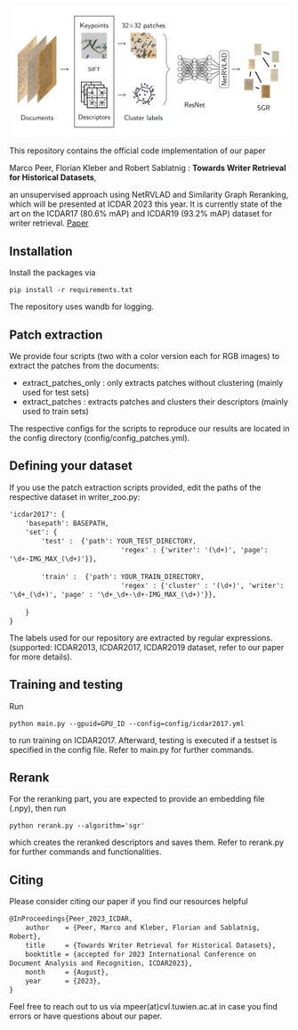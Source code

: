 ![header](assets/header.png)

This repository contains the official code implementation of our paper 

Marco Peer, Florian Kleber and Robert Sablatnig : **Towards Writer Retrieval for Historical Datasets**,

an unsupervised approach using NetRVLAD and Similarity Graph Reranking, which will be presented at ICDAR 2023 this year. It is currently state of the art on the ICDAR17 (80.6% mAP) and ICDAR19 (93.2% mAP) dataset for writer retrieval. [Paper](https://arxiv.org/abs/2305.05358)

## Installation

Install the packages via

    pip install -r requirements.txt

The repository uses wandb for logging.

## Patch extraction

We provide four scripts (two with a color version each for RGB images) to extract the patches from the documents:

- extract_patches_only : only extracts patches without clustering (mainly used for test sets)
- extract_patches : extracts patches and clusters their descriptors (mainly used to train sets)

The respective configs for the scripts to reproduce our results are located in the config directory (config/config_patches.yml).


## Defining your dataset

If you use the patch extraction scripts provided, edit the paths of the respective dataset in writer_zoo.py:

    'icdar2017': {
        'basepath': BASEPATH,
        'set': {
            'test' :  {'path': YOUR_TEST_DIRECTORY,
                                'regex' : {'writer': '(\d+)', 'page': '\d+-IMG_MAX_(\d+)'}},

            'train' :  {'path': YOUR_TRAIN_DIRECTORY,
                                'regex' : {'cluster' : '(\d+)', 'writer': '\d+_(\d+)', 'page' : '\d+_\d+-\d+-IMG_MAX_(\d+)'}},
            
        }
    }


 The labels used for our repository are extracted by regular expressions. (supported: ICDAR2013, ICDAR2017, ICDAR2019 dataset, refer to our paper for more details).


## Training and testing

Run

    python main.py --gpuid=GPU_ID --config=config/icdar2017.yml

to run training on ICDAR2017. Afterward, testing is executed if a testset is specified in the config file. Refer to main.py for further commands.

## Rerank

For the reranking part, you are expected to provide an embedding file (.npy), then run

    python rerank.py --algorithm='sgr'

which creates the reranked descriptors and saves them. Refer to rerank.py for further commands and functionalities. 

## Citing

Please consider citing our paper if you find our resources helpful

    @InProceedings{Peer_2023_ICDAR,
        author    = {Peer, Marco and Kleber, Florian and Sablatnig, Robert},
        title     = {Towards Writer Retrieval for Historical Datasets},
        booktitle = {accepted for 2023 International Conference on Document Analysis and Recognition, ICDAR2023},
        month     = {August},
        year      = {2023},
    }

Feel free to reach out to us via mpeer(at)cvl.tuwien.ac.at in case you find errors or have questions about our paper.

